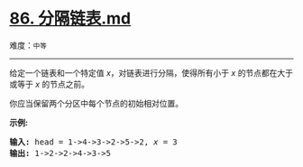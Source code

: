 # [86. 分隔链表.md](https://leetcode-cn.com/problems/partition-list)

难度：`中等`

---

<p>给定一个链表和一个特定值<em> x</em>，对链表进行分隔，使得所有小于 <em>x</em> 的节点都在大于或等于 <em>x</em> 的节点之前。</p>

<p>你应当保留两个分区中每个节点的初始相对位置。</p>

<p><strong>示例:</strong></p>

<pre><strong>输入:</strong> head = 1-&gt;4-&gt;3-&gt;2-&gt;5-&gt;2, <em>x</em> = 3
<strong>输出:</strong> 1-&gt;2-&gt;2-&gt;4-&gt;3-&gt;5
</pre>
